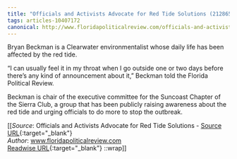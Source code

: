 ```yaml
---
title: "Officials and Activists Advocate for Red Tide Solutions (212865590)"
tags: articles-10407172
canonical: http://www.floridapoliticalreview.com/officials-and-activists-advocate-for-red-tide-solutions/
---
```


Bryan Beckman is a Clearwater environmentalist whose daily life has been affected by the red tide. 

“I can usually feel it in my throat when I go outside one or two days before there’s any kind of announcement about it,” Beckman told the Florida Political Review. 

Beckman is chair of the executive committee for the Suncoast Chapter of the Sierra Club, a group that has been publicly raising awareness about the red tide and urging officials to do more to stop the outbreak.


[[_Source_: Officials and Activists Advocate for Red Tide Solutions - [Source URL](http://www.floridapoliticalreview.com/officials-and-activists-advocate-for-red-tide-solutions/){:target="_blank"}<br>
_Author_: www.floridapoliticalreview.com<br>
[Readwise URL](https://readwise.io/open/212865590){:target="_blank"}
::wrap]]